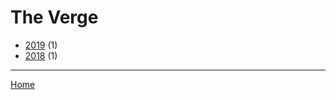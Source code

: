 # The Verge

  * [2019](./the-verge-2019.md) (1)
  * [2018](./the-verge-2018.md) (1)

----

[Home](../index.md)
